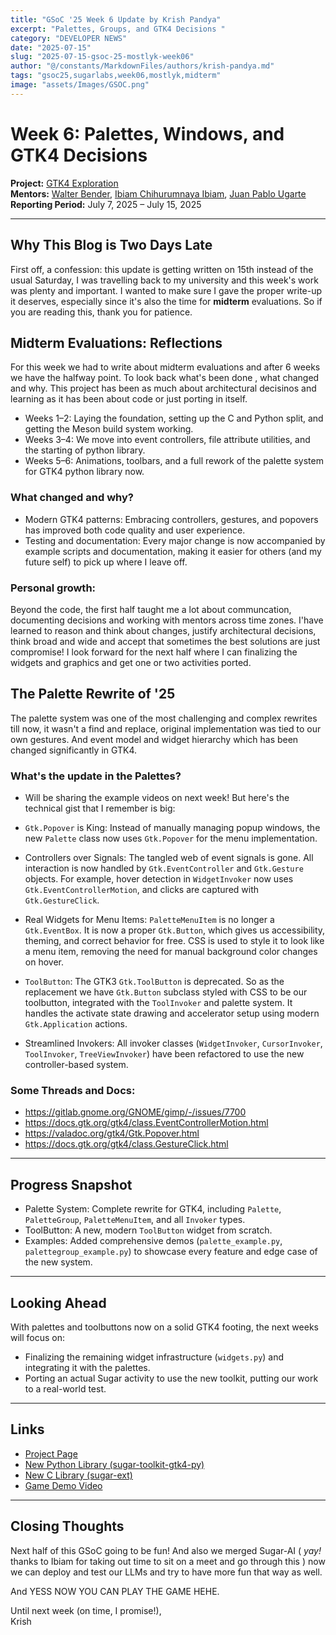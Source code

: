 ```yaml
---
title: "GSoC '25 Week 6 Update by Krish Pandya"
excerpt: "Palettes, Groups, and GTK4 Decisions "
category: "DEVELOPER NEWS"
date: "2025-07-15"
slug: "2025-07-15-gsoc-25-mostlyk-week06"
author: "@/constants/MarkdownFiles/authors/krish-pandya.md"
tags: "gsoc25,sugarlabs,week06,mostlyk,midterm"
image: "assets/Images/GSOC.png"
---
```



# Week 6: Palettes, Windows, and GTK4 Decisions

**Project:** [GTK4 Exploration](https://summerofcode.withgoogle.com/programs/2025/projects/rsHsYZKy)  
**Mentors:** [Walter Bender](https://github.com/walterbender), [Ibiam Chihurumnaya Ibiam](https://github.com/chimosky), [Juan Pablo Ugarte](https://github.com/xjuan)  
**Reporting Period:** July 7, 2025 – July 15, 2025

---

## Why This Blog is Two Days Late

First off, a confession: this update is getting written on 15th instead of the usual Saturday, I was travelling back to my university and this week's work was plenty and important. 
I wanted to make sure I gave the proper write-up it deserves, especially since it's also the time for **midterm** evaluations. So if you are reading this, thank you for patience.


## Midterm Evaluations: Reflections

For this week we had to write about midterm evaluations and after 6 weeks we have the halfway point. To look back what's been done , what changed and why. This project has been as much about architectural decisinos and learning as it has been about code or just porting in itself.

- Weeks 1–2: Laying the foundation, setting up the C and Python split, and getting the Meson build system working.
- Weeks 3–4: We move into event controllers, file attribute utilities, and the starting of python library.
- Weeks 5–6: Animations, toolbars, and a full rework of the palette system for GTK4 python library now.

### What changed and why?

- Modern GTK4 patterns: Embracing controllers, gestures, and popovers has improved both code quality and user experience.
- Testing and documentation: Every major change is now accompanied by example scripts and documentation, making it easier for others (and my future self) to pick up where I leave off.

### Personal growth:
Beyond the code, the first half taught me a lot about communcation, documenting decisions and working with mentors across time zones. I'have learned to reason and think about changes, justify architectural decisions, think broad and wide and accept that sometimes the best solutions are just compromise!
I look forward for the next half where I can finalizing the widgets and graphics and get one or two activities ported. 

## The Palette Rewrite of '25

The palette system was one of the most challenging and complex rewrites till now, it wasn't a find and replace, original implementation was tied to our own gestures. And event model and widget hierarchy which has been changed significantly in GTK4.


### What's the update in the Palettes?


- Will be sharing the example videos on next week! But here's the technical gist that I remember is big:

-   `Gtk.Popover` is King: Instead of manually managing popup windows, the new `Palette` class now uses `Gtk.Popover` for the menu implementation.

-   Controllers over Signals: The tangled web of event signals is gone. All interaction is now handled by `Gtk.EventController` and `Gtk.Gesture` objects. 
For example, hover detection in `WidgetInvoker` now uses `Gtk.EventControllerMotion`, and clicks are captured with `Gtk.GestureClick`. 

-  Real Widgets for Menu Items: `PaletteMenuItem` is no longer a `Gtk.EventBox`. It is now a proper `Gtk.Button`, which gives us accessibility, theming, and correct behavior for free. CSS is used to style it to look like a menu item, removing the need for manual background color changes on hover.


- `ToolButton`: The GTK3 `Gtk.ToolButton` is deprecated. So as the replacement we have `Gtk.Button` subclass styled with CSS to be our toolbutton, integrated with the `ToolInvoker` and palette system. It handles the activate state drawing and accelerator setup using modern `Gtk.Application` actions.

-  Streamlined Invokers: All invoker classes (`WidgetInvoker`, `CursorInvoker`, `ToolInvoker`, `TreeViewInvoker`) have been refactored to use the new controller-based system.

### Some Threads and Docs:

- https://gitlab.gnome.org/GNOME/gimp/-/issues/7700
- https://docs.gtk.org/gtk4/class.EventControllerMotion.html
- https://valadoc.org/gtk4/Gtk.Popover.html
- https://docs.gtk.org/gtk4/class.GestureClick.html

---


## Progress Snapshot

-   Palette System: Complete rewrite for GTK4, including `Palette`, `PaletteGroup`, `PaletteMenuItem`, and all `Invoker` types.
-   ToolButton: A new, modern `ToolButton` widget from scratch.
-   Examples: Added comprehensive demos (`palette_example.py`, `palettegroup_example.py`) to showcase every feature and edge case of the new system.

---

## Looking Ahead

With palettes and toolbuttons now on a solid GTK4 footing, the next weeks will focus on:

-   Finalizing the remaining widget infrastructure (`widgets.py`) and integrating it with the palettes.
-   Porting an actual Sugar activity to use the new toolkit, putting our work to a real-world test.

---

## Links

-   [Project Page](https://summerofcode.withgoogle.com/programs/2025/projects/rsHsYZKy)
-   [New Python Library (sugar-toolkit-gtk4-py)](https://github.com/MostlyKIGuess/sugar-toolkit-gtk4-py)
-   [New C Library (sugar-ext)](https://github.com/sugarlabs/sugar-ext)
-   [Game Demo Video](https://youtu.be/B517C_LTCns)

---

## Closing Thoughts

Next half of this GSoC going to be fun! And also we merged Sugar-AI ( _yay!_ thanks to Ibiam for taking out time to sit on a meet and go through this ) now we can deploy and test our LLMs and try to have more fun that way as well.

And YESS NOW YOU CAN PLAY THE GAME HEHE.

Until next week (on time, I promise!),  
Krish
